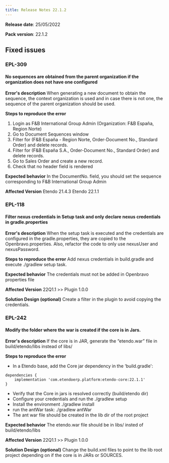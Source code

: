 ```yaml
---
title: Release Notes 22.1.2
---
```

**Release date**: 25/05/2022

**Pack version**: 22.1.2


## Fixed issues

### EPL-309
#### No sequences are obtained from the parent organization if the organization does not have one configured

**Error's description**
When generating a new document to obtain the sequence, the context organization is used and in case there is not one, the sequence of the parent organization should be used.

**Steps to reproduce the error**
1. Login as F&B International Group Admin (Organization: F&B España, Region Norte)
2. Go to Document Sequences window
3. Filter for (F&B España - Region Norte, Order-Document No., Standard Order) and delete records.
4. Filter for (F&B España S.A., Order-Document No., Standard Order) and delete records.
5. Go to Sales Order and create a new record.
6. Check that no header field is rendered

**Expected behavior**
In the DocumentNo. field, you should set the sequence corresponding to F&B International Group Admin

**Affected Version**
Etendo 21.4.3
Etendo 22.1.1

### EPL-118
#### Filter nexus credentials in Setup task and only declare nexus credentials in gradle.properties

**Error's description**
When the setup task is executed and the credentials are configured in the gradle.properties, they are copied to the Openbravo.properties.
Also, refactor the code to only use nexusUser and nexusPassword.

**Steps to reproduce the error**
Add nexus credentials in build.gradle  and execute ./gradlew setup task.

**Expected behavior**
The credentials must not  be added  in Openbravo properties file

**Affected Version**
22Q1.1  >> Plugin 1.0.0

**Solution Design (optional)**
Create a filter in the plugin to avoid copying the credentials.

### EPL-242
#### Modify the folder where the war is created if the core is in Jars.

**Error's description**
 If the core is in JAR, generate the “etendo.war” file in build/etendo/libs instead of  libs/

**Steps to reproduce the error**
- In a Etendo base, add the Core jar dependency in the ‘build.gradle': 

```
dependencies {
    implementation 'com.etendoerp.platform:etendo-core:22.1.1'
}
```

- Verify that the Core in jars is resolved correctly (build/etendo dir)
- Configure your credentials and run the ./gradlew setup
- Install the environment ./gradlew install
- run the antWar task: ./gradlew antWar
- The ant war file should be created in the lib dir of the root project

**Expected behavior**
The etendo.war file should be in libs/ insted of build/etendo/libs 

**Affected Version**
22Q1.1 >> Plugin 1.0.0

**Solution Design (optional)**
Change the build.xml files to point to the lib root project depending on if the core is in JARs or SOURCES.